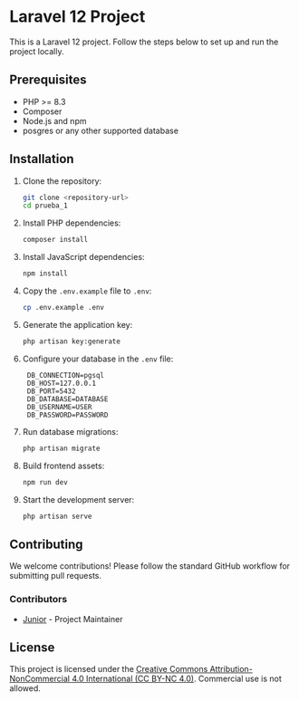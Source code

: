 # Laravel 12 Project

This is a Laravel 12 project. Follow the steps below to set up and run the project locally.

## Prerequisites

- PHP >= 8.3
- Composer
- Node.js and npm
- posgres or any other supported database

## Installation

1. Clone the repository:

    ```bash
    git clone <repository-url>
    cd prueba_1
    ```

2. Install PHP dependencies:

    ```bash
    composer install
    ```

3. Install JavaScript dependencies:

    ```bash
    npm install
    ```

4. Copy the `.env.example` file to `.env`:

    ```bash
    cp .env.example .env
    ```

5. Generate the application key:

    ```bash
    php artisan key:generate
    ```

6. Configure your database in the `.env` file:

    ```
     DB_CONNECTION=pgsql
     DB_HOST=127.0.0.1
     DB_PORT=5432
     DB_DATABASE=DATABASE
     DB_USERNAME=USER
     DB_PASSWORD=PASSWORD
    ```

7. Run database migrations:

    ```bash
    php artisan migrate
    ```

8. Build frontend assets:

    ```bash
    npm run dev
    ```

9. Start the development server:
    ```bash
    php artisan serve
    ```

## Contributing

We welcome contributions! Please follow the standard GitHub workflow for submitting pull requests.

### Contributors

- [Junior](https://github.com/junior) - Project Maintainer

## License

This project is licensed under the [Creative Commons Attribution-NonCommercial 4.0 International (CC BY-NC 4.0)](LICENSE).
Commercial use is not allowed.
